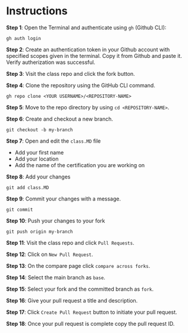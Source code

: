 # Instructions

**Step 1**: Open the Terminal and authenticate using `gh` (Github CLI):

```
gh auth login
```

**Step 2**: Create an authentication token in your Github account with specified scopes given in the terminal. Copy it from Github and paste it. Verify autherization was successful.

**Step 3**: Visit the class repo and click the fork button.

**Step 4**: Clone the repository using the GitHub CLI command.

```
gh repo clone <YOUR USERNAME>/<REPOSITORY-NAME>
```

**Step 5**: Move to the repo directory by using `cd <REPOSITORY-NAME>`.

**Step 6**: Create and checkout a new branch.

```
git checkout -b my-branch
```

**Step 7**: Open and edit the `class.MD` file

- Add your first name
- Add your location
- Add the name of the certification you are working on

**Step 8**: Add your changes

```
git add class.MD
```

**Step 9**: Commit your changes with a message.

```
git commit
```

**Step 10**: Push your changes to your fork

```
git push origin my-branch
```

**Step 11**: Visit the class repo and click `Pull Requests`.

**Step 12**: Click on `New Pull Request`.

**Step 13**: On the compare page click `compare across forks`.

**Step 14**: Select the main branch as `base`.

**Step 15**: Select your fork and the committed branch as `fork`.

**Step 16**: Give your pull request a title and description.

**Step 17**: Click `Create Pull Request` button to initiate your pull request.

**Step 18**: Once your pull request is complete copy the pull request ID.
